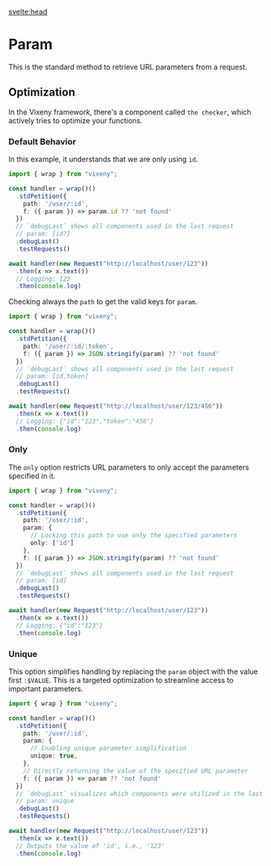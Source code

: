 <svelte:head>
  <script src='/prism.mjs' defer></script>
  <title>branch - Vixeny</title>
  <meta name="description" content="Understanding URL parameters"/>
  <meta name="keywords" content="URL parameters, FP, functional programing, web development, Vixeny framework, HTTP parameters"/>
</svelte:head>

# Param

This is the standard method to retrieve URL parameters from a request.

## Optimization

In the Vixeny framework, there's a component called `the checker`, which actively tries to optimize your functions.

### Default Behavior

In this example, it understands that we are only using `id`.

```ts
import { wrap } from "vixeny";

const handler = wrap()()
  .stdPetition({
    path: '/user/:id',
    f: ({ param }) => param.id ?? 'not found'
  })
  // `debugLast` shows all components used in the last request
  // param: [id?]
  .debugLast()
  .testRequests()

await handler(new Request("http://localhost/user/123"))
  .then(x => x.text())
  // Logging: 123
  .then(console.log)
```

Checking always the `path` to get the valid keys for `param`.

```ts
import { wrap } from "vixeny";

const handler = wrap()()
  .stdPetition({
    path: '/user/:id/:token',
    f: ({ param }) => JSON.stringify(param) ?? 'not found'
  })
  // `debugLast` shows all components used in the last request
  // param: [id,token] 
  .debugLast()
  .testRequests()

await handler(new Request("http://localhost/user/123/456"))
  .then(x => x.text())
  // Logging: {"id":"123","token":"456"}
  .then(console.log)
```

### Only

The `only` option restricts URL parameters to only accept the parameters specified in it.

```ts
import { wrap } from "vixeny";

const handler = wrap()()
  .stdPetition({
    path: '/user/:id',
    param: {
      // Locking this path to use only the specified parameters
      only: ['id']
    },
    f: ({ param }) => JSON.stringify(param) ?? 'not found'
  })
  // `debugLast` shows all components used in the last request
  // param: [id]
  .debugLast()
  .testRequests()

await handler(new Request("http://localhost/user/123"))
  .then(x => x.text())
  // Logging: {"id":"123"}
  .then(console.log)
```

### Unique

This option simplifies handling by replacing the `param` object with the value first `:$VALUE`. This is a targeted optimization to streamline access to important parameters.

```ts
import { wrap } from "vixeny";

const handler = wrap()()
  .stdPetition({
    path: '/user/:id',
    param: {
      // Enabling unique parameter simplification
      unique: true,
    },
    // Directly returning the value of the specified URL parameter
    f: ({ param }) => param ?? 'not found'
  })
  // `debugLast` visualizes which components were utilized in the last request
  // param: unique
  .debugLast()
  .testRequests()

await handler(new Request("http://localhost/user/123"))
  .then(x => x.text())
  // Outputs the value of 'id', i.e., '123'
  .then(console.log)
```
